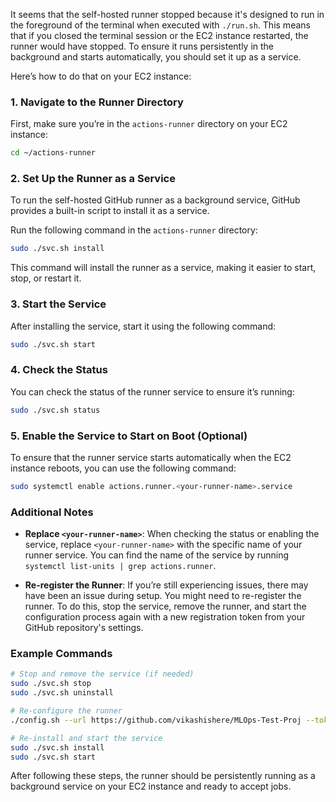 It seems that the self-hosted runner stopped because it's designed to run in the foreground of the terminal when executed with `./run.sh`. This means that if you closed the terminal session or the EC2 instance restarted, the runner would have stopped. To ensure it runs persistently in the background and starts automatically, you should set it up as a service.

Here’s how to do that on your EC2 instance:

### 1. Navigate to the Runner Directory

First, make sure you’re in the `actions-runner` directory on your EC2 instance:

```bash
cd ~/actions-runner
```

### 2. Set Up the Runner as a Service

To run the self-hosted GitHub runner as a background service, GitHub provides a built-in script to install it as a service.

Run the following command in the `actions-runner` directory:

```bash
sudo ./svc.sh install
```

This command will install the runner as a service, making it easier to start, stop, or restart it.

### 3. Start the Service

After installing the service, start it using the following command:

```bash
sudo ./svc.sh start
```

### 4. Check the Status

You can check the status of the runner service to ensure it’s running:

```bash
sudo ./svc.sh status
```

### 5. Enable the Service to Start on Boot (Optional)

To ensure that the runner service starts automatically when the EC2 instance reboots, you can use the following command:

```bash
sudo systemctl enable actions.runner.<your-runner-name>.service
```

### Additional Notes

- **Replace `<your-runner-name>`**: When checking the status or enabling the service, replace `<your-runner-name>` with the specific name of your runner service. You can find the name of the service by running `systemctl list-units | grep actions.runner`.

- **Re-register the Runner**: If you’re still experiencing issues, there may have been an issue during setup. You might need to re-register the runner. To do this, stop the service, remove the runner, and start the configuration process again with a new registration token from your GitHub repository's settings.

### Example Commands

```bash
# Stop and remove the service (if needed)
sudo ./svc.sh stop
sudo ./svc.sh uninstall

# Re-configure the runner
./config.sh --url https://github.com/vikashishere/MLOps-Test-Proj --token <NEW_TOKEN>

# Re-install and start the service
sudo ./svc.sh install
sudo ./svc.sh start
```

After following these steps, the runner should be persistently running as a background service on your EC2 instance and ready to accept jobs.